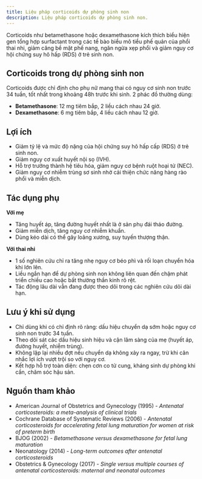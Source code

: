```yaml
---
title: Liệu pháp corticoids dự phòng sinh non
description: Liệu pháp corticoids dự phòng sinh non.
---
```


Corticoids như betamethasone hoặc dexamethasone kích thích biểu hiện gen tổng hợp surfactant trong các tế bào biểu mô tiểu phế quản của phổi thai nhi, giảm căng bề mặt phế nang, ngăn ngừa xẹp phổi và giảm nguy cơ hội chứng suy hô hấp (RDS) ở trẻ sinh non.

## Corticoids trong dự phòng sinh non

Corticoids được chỉ định cho phụ nữ mang thai có nguy cơ sinh non trước 34 tuần, tốt nhất trong khoảng 48h trước khi sinh. 2 phác đồ thường dùng:

- **Betamethasone**: 12 mg tiêm bắp, 2 liều cách nhau 24 giờ.
- **Dexamethasone**: 6 mg tiêm bắp, 4 liều cách nhau 12 giờ.

## Lợi ích

- Giảm tỷ lệ và mức độ nặng của hội chứng suy hô hấp cấp (RDS) ở trẻ sinh non.
- Giảm nguy cơ xuất huyết nội sọ (IVH).
- Hỗ trợ trưởng thành hệ tiêu hóa, giảm nguy cơ bệnh ruột hoại tử (NEC).
- Giảm nguy cơ nhiễm trùng sơ sinh nhờ cải thiện chức năng hàng rào phổi và miễn dịch.

## Tác dụng phụ

**Với mẹ**

- Tăng huyết áp, tăng đường huyết nhất là ở sản phụ đái tháo đường.
- Giảm miễn dịch, tăng nguy cơ nhiễm khuẩn.
- Dùng kéo dài có thể gây loãng xương, suy tuyến thượng thận.

**Với thai nhi**

- 1 số nghiên cứu chỉ ra tăng nhẹ nguy cơ béo phì và rối loạn chuyển hóa khi lớn lên.
- Liều ngắn hạn để dự phòng sinh non không liên quan đến chậm phát triển chiều cao hoặc bất thường thần kinh rõ rệt.
- Tác động lâu dài vẫn đang được theo dõi trong các nghiên cứu dõi dài hạn.

## Lưu ý khi sử dụng

- Chỉ dùng khi có chỉ định rõ ràng: dấu hiệu chuyển dạ sớm hoặc nguy cơ sinh non trước 34 tuần.
- Theo dõi sát các dấu hiệu sinh hiệu và cận lâm sàng của mẹ (huyết áp, đường huyết, nhiễm trùng).
- Không lặp lại nhiều đợt nếu chuyển dạ không xảy ra ngay, trừ khi cân nhắc lợi ích vượt trội so với nguy cơ.
- Kết hợp hỗ trợ toàn diện: chẹn cơn co tử cung, kháng sinh dự phòng khi cần, chăm sóc hậu sản.

## Nguồn tham khảo

- American Journal of Obstetrics and Gynecology (1995) - _Antenatal corticosteroids: a meta-analysis of clinical trials_
- Cochrane Database of Systematic Reviews (2006) - _Antenatal corticosteroids for accelerating fetal lung maturation for women at risk of preterm birth_
- BJOG (2002) - _Betamethasone versus dexamethasone for fetal lung maturation_
- Neonatology (2014) - _Long-term outcomes after antenatal corticosteroids_
- Obstetrics & Gynecology (2017) - _Single versus multiple courses of antenatal corticosteroids: maternal and neonatal outcomes_
